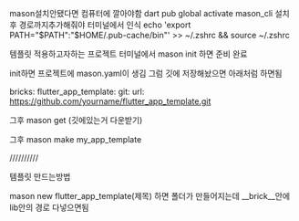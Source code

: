 mason설치안됐다면 컴퓨터에 깔아야함
dart pub global activate mason_cli
설치 후 경로까지추가해줘야 터미널에서 인식
echo 'export PATH="$PATH":"$HOME/.pub-cache/bin"' >> ~/.zshrc && source ~/.zshrc




템플릿 적용하고자하는 프로젝트 터미널에서 mason init 하면 준비 완료

init하면 프로젝트에 mason.yaml이 생김 그럼 깃에 저장해놨으면 아래처럼 하면됨 


bricks:
  flutter_app_template:
    git:
      url: https://github.com/yourname/flutter_app_template.git


그후 mason get (깃에있는거 다운받기)

그후 mason make my_app_template 



//////////

템플릿 만드는방법 

mason new flutter_app_template(제목) 
하면 폴더가 만들어지는데 __brick__안에 lib안의 경로 다넣으면됨 
